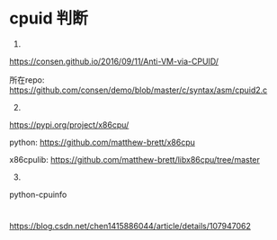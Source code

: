 # cpuid 判断

1. 

https://consen.github.io/2016/09/11/Anti-VM-via-CPUID/

所在repo: https://github.com/consen/demo/blob/master/c/syntax/asm/cpuid2.c


2. 

https://pypi.org/project/x86cpu/

python: https://github.com/matthew-brett/x86cpu

x86cpulib: https://github.com/matthew-brett/libx86cpu/tree/master

3. 

python-cpuinfo

# 

https://blog.csdn.net/chen1415886044/article/details/107947062
